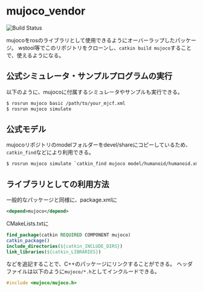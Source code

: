 # mujoco_vendor
![Build Status](https://sahara-yuta.github.io/mujoco_vendor/build.svg)

mujocoをrosのライブラリとして使用できるようにオーバーラップしたパッケージ。
wstool等でこのリポジトリをクローンし、`catkin build mujoco`することで、使えるようになる。

## 公式シミュレータ・サンプルプログラムの実行
以下のように、mujocoに付属するシミュレータやサンプルも実行できる。
```bash
$ rosrun mujoco basic /path/to/your_mjcf.xml
$ rosrun mujoco simulate
```

## 公式モデル
mujocoリポジトリのmodelフォルダーをdevel/shareにコピーしているため、`catkin_find`などにより利用できる。
```bash
$ rosrun mujoco simulate `catkin_find mujoco model/humanoid/humanoid.xml`
```

## ライブラリとしての利用方法
一般的なパッケージと同様に、package.xmlに
```xml
<depend>mujoco</depend>
```
CMakeLists.txtに
```cmake
find_package(catkin REQUIRED COMPONENT mujoco)
catkin_package()
include_directories(${catkin_INCLUDE_DIRS})
link_libraries(${catkin_LIBRARIES})
```
などを追記することで、C++のパッケージにリンクすることができる。
ヘッダファイルは以下のように`mujoco/*.h`としてインクルードできる。
```c++
#include <mujoco/mujoco.h>
```